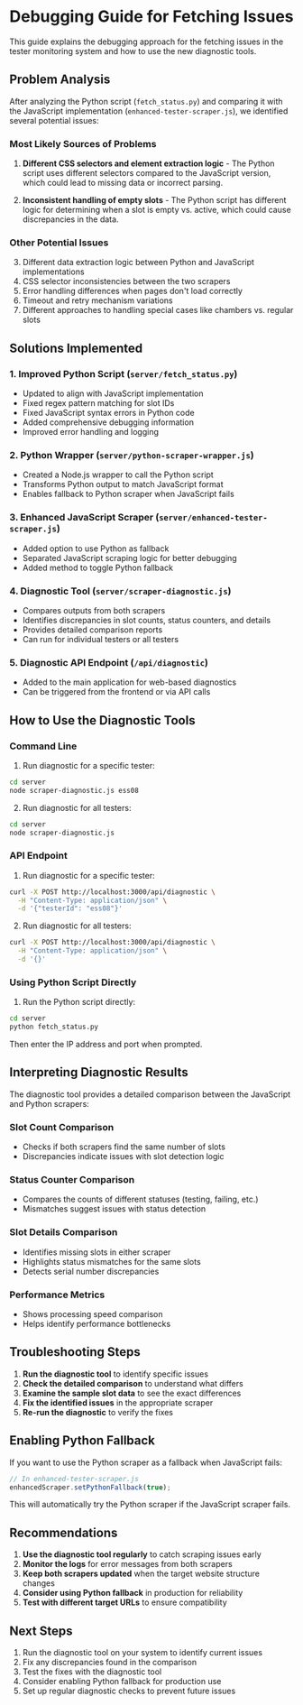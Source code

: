 # Debugging Guide for Fetching Issues

This guide explains the debugging approach for the fetching issues in the tester monitoring system and how to use the new diagnostic tools.

## Problem Analysis

After analyzing the Python script (`fetch_status.py`) and comparing it with the JavaScript implementation (`enhanced-tester-scraper.js`), we identified several potential issues:

### Most Likely Sources of Problems

1. **Different CSS selectors and element extraction logic** - The Python script uses different selectors compared to the JavaScript version, which could lead to missing data or incorrect parsing.

2. **Inconsistent handling of empty slots** - The Python script has different logic for determining when a slot is empty vs. active, which could cause discrepancies in the data.

### Other Potential Issues

3. Different data extraction logic between Python and JavaScript implementations
4. CSS selector inconsistencies between the two scrapers
5. Error handling differences when pages don't load correctly
6. Timeout and retry mechanism variations
7. Different approaches to handling special cases like chambers vs. regular slots

## Solutions Implemented

### 1. Improved Python Script (`server/fetch_status.py`)

- Updated to align with JavaScript implementation
- Fixed regex pattern matching for slot IDs
- Fixed JavaScript syntax errors in Python code
- Added comprehensive debugging information
- Improved error handling and logging

### 2. Python Wrapper (`server/python-scraper-wrapper.js`)

- Created a Node.js wrapper to call the Python script
- Transforms Python output to match JavaScript format
- Enables fallback to Python scraper when JavaScript fails

### 3. Enhanced JavaScript Scraper (`server/enhanced-tester-scraper.js`)

- Added option to use Python as fallback
- Separated JavaScript scraping logic for better debugging
- Added method to toggle Python fallback

### 4. Diagnostic Tool (`server/scraper-diagnostic.js`)

- Compares outputs from both scrapers
- Identifies discrepancies in slot counts, status counters, and details
- Provides detailed comparison reports
- Can run for individual testers or all testers

### 5. Diagnostic API Endpoint (`/api/diagnostic`)

- Added to the main application for web-based diagnostics
- Can be triggered from the frontend or via API calls

## How to Use the Diagnostic Tools

### Command Line

1. Run diagnostic for a specific tester:
```bash
cd server
node scraper-diagnostic.js ess08
```

2. Run diagnostic for all testers:
```bash
cd server
node scraper-diagnostic.js
```

### API Endpoint

1. Run diagnostic for a specific tester:
```bash
curl -X POST http://localhost:3000/api/diagnostic \
  -H "Content-Type: application/json" \
  -d '{"testerId": "ess08"}'
```

2. Run diagnostic for all testers:
```bash
curl -X POST http://localhost:3000/api/diagnostic \
  -H "Content-Type: application/json" \
  -d '{}'
```

### Using Python Script Directly

1. Run the Python script directly:
```bash
cd server
python fetch_status.py
```
Then enter the IP address and port when prompted.

## Interpreting Diagnostic Results

The diagnostic tool provides a detailed comparison between the JavaScript and Python scrapers:

### Slot Count Comparison
- Checks if both scrapers find the same number of slots
- Discrepancies indicate issues with slot detection logic

### Status Counter Comparison
- Compares the counts of different statuses (testing, failing, etc.)
- Mismatches suggest issues with status detection

### Slot Details Comparison
- Identifies missing slots in either scraper
- Highlights status mismatches for the same slots
- Detects serial number discrepancies

### Performance Metrics
- Shows processing speed comparison
- Helps identify performance bottlenecks

## Troubleshooting Steps

1. **Run the diagnostic tool** to identify specific issues
2. **Check the detailed comparison** to understand what differs
3. **Examine the sample slot data** to see the exact differences
4. **Fix the identified issues** in the appropriate scraper
5. **Re-run the diagnostic** to verify the fixes

## Enabling Python Fallback

If you want to use the Python scraper as a fallback when JavaScript fails:

```javascript
// In enhanced-tester-scraper.js
enhancedScraper.setPythonFallback(true);
```

This will automatically try the Python scraper if the JavaScript scraper fails.

## Recommendations

1. **Use the diagnostic tool regularly** to catch scraping issues early
2. **Monitor the logs** for error messages from both scrapers
3. **Keep both scrapers updated** when the target website structure changes
4. **Consider using Python fallback** in production for reliability
5. **Test with different target URLs** to ensure compatibility

## Next Steps

1. Run the diagnostic tool on your system to identify current issues
2. Fix any discrepancies found in the comparison
3. Test the fixes with the diagnostic tool
4. Consider enabling Python fallback for production use
5. Set up regular diagnostic checks to prevent future issues